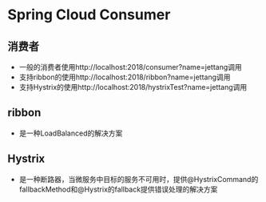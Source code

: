 # Spring Cloud Consumer

## 消费者

*   一般的消费者使用http://localhost:2018/consumer?name=jettang调用
*   支持ribbon的使用http://localhost:2018/ribbon?name=jettang调用
*   支持Hystrix的使用http://localhost:2018/hystrixTest?name=jettang调用



## ribbon
* 是一种LoadBalanced的解决方案


## Hystrix
*  是一种断路器，当微服务中目标的服务不可用时，提供@HystrixCommand的fallbackMethod和@Hystrix的fallback提供错误处理的解决方案


